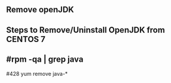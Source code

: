 Remove openJDK
--
Steps to Remove/Uninstall OpenJDK from CENTOS 7
-
  #rpm -qa | grep java
-
  #428  yum remove java-*
